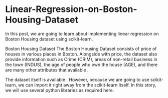 # Linear-Regression-on-Boston-Housing-Dataset
In this post, we are going to learn about implementing linear regression on Boston Housing dataset using scikit-learn.

Boston Housing Dataset
The Boston Housing Dataset consists of price of houses in various places in Boston. Alongside with price, the dataset also provide information such as Crime (CRIM), areas of non-retail business in the town (INDUS), the age of people who own the house (AGE), and there are many other attributes that available .

The dataset itself is available . However, because we are going to use scikit-learn, we can import it right away from the scikit-learn itself. In this story, we will use several python libraries as required here.
